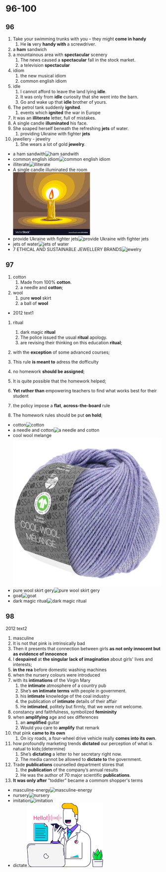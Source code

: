 # 96-100

## 96

1. Take your swimming trunks with you – they might **come in handy**
   1. He **is** very **handy with** a screwdriver.
2. a **ham** sandwich
3. a mountainous area with **spectacular** scenery
   1. The news caused a **spectacular** fall in the stock market.
   2. a television **spectacular**
4. idiom
   1. the new musical idiom
   2. common english idiom
5. idle
   1. I cannot afford to leave the land lying **idle**.
   2. It was only from **idle** curiosity that she went into the barn.
   3. Go and wake up that **idle** brother of yours.
6. The petrol tank suddenly **ignited**.
   1. events which **ignited** the war in Europe
7. It was an **illiterate** letter, full of mistakes.
8. A single candle **illuminated** his face.
9. She soaped herself beneath the refreshing **jets** of water.
    1. providing Ukraine with fighter **jets**
10. jewellery - jewelry
    1. She wears a lot of gold **jewelry**.

- a ham sandwith![ham sandwith](https://hips.hearstapps.com/hmg-prod.s3.amazonaws.com/images/190322-ham-sandwich-horizontal-1553721016.png)
- common english idiom![common english idiom](https://www.thoughtco.com/thmb/CwR30e567e3K7WzVwZHGDMrcTF0=/1500x1000/filters:fill(auto,1)/common-english-idioms-3211646_FINAL-e86550f01e89481eb8db75b8fb8bb8ac.png)
- illiterate![illiterate](https://images.techopedia.com/images/uploads/computer-illiterate.jpg?w=800&h=0&mode=max&quality=70&scale=both)
- A single candle illuminated the room![20220823134010](https://raw.githubusercontent.com/Logible/Image/main/note_image/20220823134010.png)
- provide Ukraine with fighter jets![provide Ukraine with fighter jets](https://phantom-marca.unidadeditorial.es/1e8424f20e172f46be3a313ec765cff8/resize/1320/f/jpg/assets/multimedia/imagenes/2022/03/06/16465346118582.jpg)
- jets of water![jets of water](https://previews.123rf.com/images/anatoliyberislavskiy/anatoliyberislavskiy1707/anatoliyberislavskiy170700200/81923893-jets-of-water-fountain-on-a-background-of-summer-blue-sky.jpg)
- 7 ETHICAL AND SUSTAINABLE JEWELLERY BRANDS![jewelry](https://www.fairtrade.org.uk/wp-content/uploads/2020/02/Ethical-and-Sustainable-jewellery-banner-Update-Oct-2021.jpg)

## 97

1. cotton
   1. Made from 100% **cotton**.
   2. a needle and **cotton**;
2. wool
   1. pure **wool** skirt
   2. a ball of **wool**

- 2012 text1

1. ritual
   1. dark magic **ritual**
   2. The police issued the usual **ritual** apology.
   3. are revising their thinking on this education **ritual**;

2. with the **exception** of some advanced courses;
3. This rule **is meant to** adress the dofficulty
4. no homework **should be assigned**;
5. It is quite possible that the homework helped;
6. **Yet rather than** empowering teachers to find what works best for their student
7. the policy impose a **flat**, **across-the-board** rule
8. The homework rules should be put **on hold**;

- cotton![cotton](https://images.ctfassets.net/3s5io6mnxfqz/4TV7YTCO1DJuMhhn7RD1Ol/b5a6c12340e6529a86bc1b557ed2d8f8/AdobeStock_136921602.jpeg)
- a needle and cotton![a needle and cotton](https://thumbs.dreamstime.com/z/needle-cotton-3755813.jpg)
- cool wool melange![melange](https://raw.githubusercontent.com/Logible/Image/main/note_image/20220824183100.png)
- pure wool skirt gery![pure wool skirt gery](https://media.static.voriagh.com/media/catalog/product/cache/3/image/9df78eab33525d08d6e5fb8d27136e95/l/a/lana-skirt-grey-front.jpg)
- goat![goat](https://upload.wikimedia.org/wikipedia/commons/b/b2/Hausziege_04.jpg)
- dark magic ritual![dark magic ritual](https://img.freepik.com/premium-photo/witch-pentagram-circle-dark-magic-ritual_266732-2634.jpg?w=2000)

## 98

2012 text2

1. masculine
2. It is not that pink is intrinsically bad
3. Then it presents that connection between girls **as not only innocent but as evidence of innocence**
4. I **despaired** at **the singular lack of imagination** about girls' lives and interests;
5. **in the rea** before domestic washing machines
6. when the nursery colours were introduced
7. with its **intimations** of the Virgin Mary
   1. the **intimate** atmosphere of a country pub
   2. She’s **on intimate terms** with people in government.
   3. his **intimate** knowledge of the coal industry
   4. the publication of **intimate** details of their affair
   5. He **intimated**, politely but firmly, that we were not welcome.
8. constancy and faithfulness, symbolized **femininity**
9. when **amplifying** age and sex differences
   1. an **amplified** guitar
   2. Would you care to **amplify** that remark
10. that pink **came to its own**
    1. On icy roads, a four-wheel drive vehicle really **comes into its own**.
11. how profoundly marketing trends **dictated** our perception of what is natual to kids;(determine)
    1. She’s **dictating** a letter to her secretary right now.
    2. The media cannot be allowed to **dictate to** the government.
12. Trade **publications** counselled department stores that
    1. the **publication** of the company’s annual results
    2. He was the author of 70 major scientific **publications**.
13. **It was only after** "toddler" became a commom shopper's terms

- masculine-energy![masculine-energy](https://tantricacademy.com/wp-content/uploads/2021/05/masculine-energy-05.jpg)
- nursery![nursery](https://kelleynan.com/wp-content/uploads/2020/02/Nursery-Designer-Dupes-Look-for-Less.jpg)
- imitation![imitation](https://thesaurus.plus/img/synonyms/106/intimation.png)
- dictate![20220826013706](https://raw.githubusercontent.com/Logible/Image/main/note_image/20220826013706.png)
